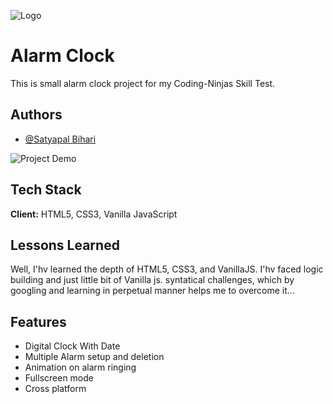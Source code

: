 ![Logo](https://encrypted-tbn0.gstatic.com/images?q=tbn:ANd9GcSHONNS6VN3-u4REFZ14xKLOoLpwWcj3xqDIQ&usqp=CAU)

# Alarm Clock

This is small alarm clock project for my Coding-Ninjas Skill Test.

## Authors

- [@Satyapal Bihari](https://github.com/Suvam-2002)

![Project Demo](https://github.com/Suvam-2002/Alarm-Clock_CN_Major-Project/blob/main/ASSETS/ezgif.com-optimize.gif)

## Tech Stack

**Client:** HTML5, CSS3, Vanilla JavaScript

## Lessons Learned

Well, I'hv learned the depth of HTML5, CSS3, and VanillaJS. I'hv faced logic building and just little bit of Vanilla js. syntatical challenges, which by googling and learning in perpetual manner helps me to overcome it...

## Features

- Digital Clock With Date
- Multiple Alarm setup and deletion
- Animation on alarm ringing
- Fullscreen mode
- Cross platform
